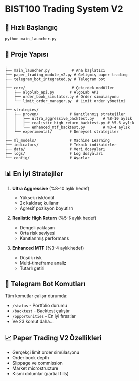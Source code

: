 # BIST100 Trading System V2

## 🚀 Hızlı Başlangıç

```bash
python main_launcher.py
```

## 📁 Proje Yapısı

```
.
├── main_launcher.py          # Ana başlatıcı
├── paper_trading_module_v2.py # Gelişmiş paper trading
├── telegram_bot_integrated.py # Telegram bot
│
├── core/                     # Çekirdek modüller
│   ├── algolab_api.py       # AlgoLab API
│   ├── order_book_simulator.py # Order simülasyonu
│   └── limit_order_manager.py  # Limit order yönetimi
│
├── strategies/              
│   ├── proven/              # Kanıtlanmış stratejiler
│   │   ├── ultra_aggressive_backtest.py    # %8-10 aylık
│   │   ├── realistic_high_return_backtest.py # %5-6 aylık
│   │   └── enhanced_mtf_backtest.py        # %3-4 aylık
│   └── experimental/        # Deneysel stratejiler
│
├── ml_models/               # Machine Learning
├── indicators/              # Teknik indikatörler
├── data/                    # Veri dosyaları
├── logs/                    # Log dosyaları
└── config/                  # Ayarlar
```

## 📊 En İyi Stratejiler

1. **Ultra Aggressive** (%8-10 aylık hedef)
   - Yüksek risk/ödül
   - 2x kaldıraç kullanır
   - Agresif pozisyon boyutları

2. **Realistic High Return** (%5-6 aylık hedef)
   - Dengeli yaklaşım
   - Orta risk seviyesi
   - Kanıtlanmış performans

3. **Enhanced MTF** (%3-4 aylık hedef)
   - Düşük risk
   - Multi-timeframe analiz
   - Tutarlı getiri

## 🤖 Telegram Bot Komutları

Tüm komutlar çalışır durumda:
- `/status` - Portfolio durumu
- `/backtest` - Backtest çalıştır
- `/opportunities` - En iyi fırsatlar
- Ve 23 komut daha...

## 📈 Paper Trading V2 Özellikleri

- Gerçekçi limit order simülasyonu
- Order book depth
- Slippage ve commission
- Market microstructure
- Kısmi dolumlar (partial fills)
